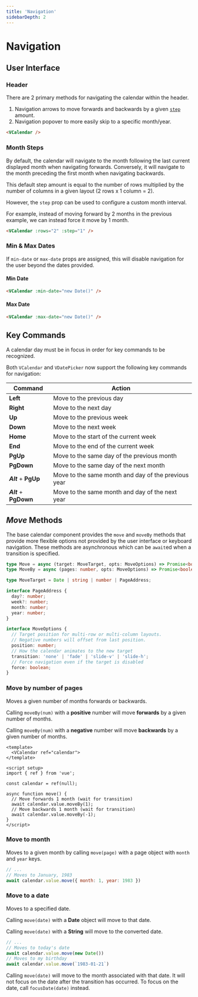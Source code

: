 ```yaml
---
title: 'Navigation'
sidebarDepth: 2
---
```


# Navigation

## User Interface

### Header

There are 2 primary methods for navigating the calendar within the header.

1. Navigation arrows to move forwards and backwards by a given [`step`](#month-steps) amount.
2. Navigation popover to more easily skip to a specific month/year.

<Example centered>
  <VCalendar />
</Example>

```html
<VCalendar />
```

### Month Steps

By default, the calendar will navigate to the month following the last current displayed month when navigating forwards. Conversely, it will navigate to the month preceding the first month when navigating backwards.

This default step amount is equal to the number of rows multiplied by the number of columns in a given layout (2 rows x 1 column = 2).

<Example centered>
  <VCalendar :rows="2" />
</Example>

However, the `step` prop can be used to configure a custom month interval.

For example, instead of moving forward by 2 months in the previous example, we can instead force it move by 1 month.

<Example centered>
  <VCalendar :rows="2" :step="1" />
</Example>

```html
<VCalendar :rows="2" :step="1" />
```

### Min & Max Dates

If `min-date` or `max-date` props are assigned, this will disable navigation for the user beyond the dates provided.

#### Min Date

<Example centered>
  <VCalendar :min-date="new Date()" />
</Example>

```html
<VCalendar :min-date="new Date()" />
```

#### Max Date

<Example centered>
  <VCalendar :max-date="new Date()" />
</Example>

```html
<VCalendar :max-date="new Date()" />
```

## Key Commands

<BaseAlert warning>
  A calendar day must be in focus in order for key commands to be recognized.
</BaseAlert>

Both `VCalendar` and `VDatePicker` now support the following key commands for navigation:

| Command | Action |
| --- | --- |
| **Left** | Move to the previous day |
| **Right** | Move to the next day |
| **Up** | Move to the previous week |
| **Down** | Move to the next week |
| **Home** | Move to the start of the current week |
| **End** | Move to the end of the current week |
| **PgUp** | Move to the same day of the previous month |
| **PgDown** | Move to the same day of the next month |
| ***Alt*** + **PgUp** | Move to the same month and day of the previous year |
| ***Alt*** + **PgDown** | Move to the same month and day of the next year |

## *Move* Methods

The base calendar component provides the `move` and `moveBy` methods that provide more flexible options not provided by the user interface or keyboard navigation. These methods are asynchronous which can be `await`ed when a transition is specified.

```ts
type Move = async (target: MoveTarget, opts: MoveOptions) => Promise<boolean>;
type MoveBy = async (pages: number, opts: MoveOptions) => Promise<boolean>;

type MoveTarget = Date | string | number | PageAddress;

interface PageAddress {
  day?: number;
  week?: number;
  month: number;
  year: number;
}

interface MoveOptions {
  // Target position for multi-row or multi-column layouts.
  // Negative numbers will offset from last position.
  position: number;
  // How the calendar animates to the new target
  transition: 'none' | 'fade' | 'slide-v' | 'slide-h';
  // Force navigation even if the target is disabled
  force: boolean;
}
```

### Move by number of pages

Moves a given number of months forwards or backwards.

Calling `moveBy(num)` with a **positive** number will move **forwards** by a given number of months.

Calling `moveBy(num)` with a **negative** number will move **backwards** by a given number of months.

<Example centered>
  <NavigationMoveMonths />
</Example>

```vue
<template>
  <VCalendar ref="calendar">
</template>

<script setup>
import { ref } from 'vue';

const calendar = ref(null);

async function move() {
  // Move forwards 1 month (wait for transition)
  await calendar.value.moveBy(1);
  // Move backwards 1 month (wait for transition)
  await calendar.value.moveBy(-1);
}
</script>
```

### Move to month

Moves to a given month by calling `move(page)` with a page object with `month` and `year` keys.

```js
// ...
// Moves to January, 1983
await calendar.value.move({ month: 1, year: 1983 })
```

### Move to a date

Moves to a specified date.

Calling `move(date)` with a **Date** object will move to that date.

Calling `move(date)` with a **String** will move to the converted date.

```js
// ...
// Moves to today's date
await calendar.value.move(new Date())
// Moves to my birthday
await calendar.value.move(`1983-01-21`)
```

<BaseAlert warning>

  Calling `move(date)` will move to the month associated with that date. It will not focus on the date after the transition has occurred. To focus on the date, call `focusDate(date)` instead.
</BaseAlert>

<Example>
  <NavigationMove />
</Example>